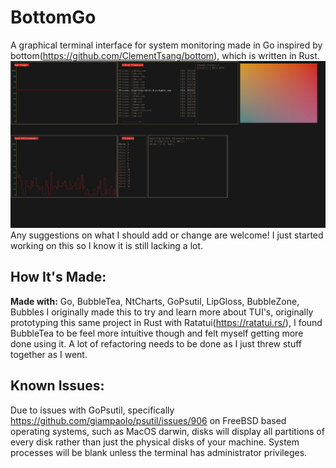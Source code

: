 # BottomGo
A graphical terminal interface for system monitoring made in Go inspired by bottom(https://github.com/ClementTsang/bottom), which is written in Rust.
![Alt text](/screenshots/Screenshot%202024-12-29%20012210.png?raw=true)
Any suggestions on what I should add or change are welcome! I just started working on this so I know it is still lacking a lot.
## How It's Made:

**Made with:** Go, BubbleTea, NtCharts, GoPsutil, LipGloss, BubbleZone, Bubbles
I originally made this to try and learn more about TUI's, originally prototyping this same project in Rust with Ratatui(https://ratatui.rs/),
I found BubbleTea to be feel more intuitive though and felt myself getting more done using it. 
A lot of refactoring needs to be done as I just threw stuff together as I went.



## Known Issues:
Due to issues with GoPsutil, specifically https://github.com/giampaolo/psutil/issues/906 on FreeBSD based operating systems, such as MacOS darwin,
disks will display all partitions of every disk rather than just the physical disks of your machine.
System processes will be blank unless the terminal has administrator privileges.



